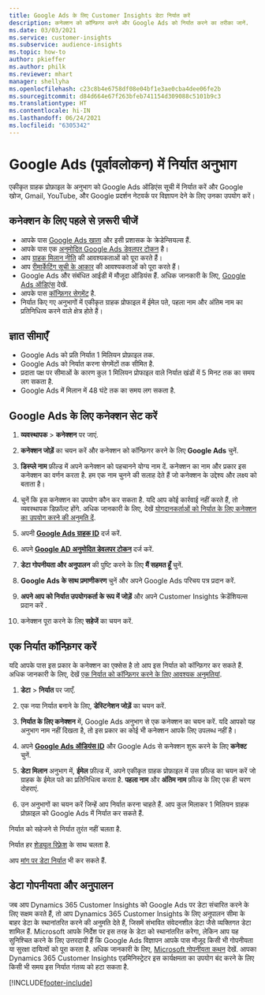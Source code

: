 ```yaml
---
title: Google Ads के लिए Customer Insights डेटा निर्यात करें
description: कनेक्शन को कॉन्फ़िगर करने और Google Ads को निर्यात करने का तरीका जानें.
ms.date: 03/03/2021
ms.service: customer-insights
ms.subservice: audience-insights
ms.topic: how-to
author: pkieffer
ms.author: philk
ms.reviewer: mhart
manager: shellyha
ms.openlocfilehash: c23c8b4e6758df08e04bf1e3ae0cba4dee06fe2b
ms.sourcegitcommit: d84d664e67f263bfeb741154d309088c5101b9c3
ms.translationtype: HT
ms.contentlocale: hi-IN
ms.lasthandoff: 06/24/2021
ms.locfileid: "6305342"
---
```

# <a name="export-segments-to-google-ads-preview"></a>Google Ads (पूर्वावलोकन) में निर्यात अनुभाग

एकीकृत ग्राहक प्रोफ़ाइल के अनुभाग को Google Ads ऑडिएंस सूची में निर्यात करें और Google खोज, Gmail, YouTube, और Google प्रदर्शन नेटवर्क पर विज्ञापन देने के लिए उनका उपयोग करें। 

## <a name="prerequisites-for-connection"></a>कनेक्शन के लिए पहले से ज़रूरी चीजें

-   आपके पास [Google Ads खाता](https://ads.google.com/) और इसी प्रशासक के क्रेडेन्सियल्स हैं.
-   आपके पास एक [अनुमोदित Google Ads डेवलपर टोकन](https://developers.google.com/google-ads/api/docs/first-call/dev-token) है। 
-   आप [ग्राहक मिलान नीति](https://support.google.com/adspolicy/answer/6299717) की आवश्यकताओं को पूरा करते हैं।
-   आप [रीमार्केटिंग सूची के आकार](https://support.google.com/google-ads/answer/7558048) की आवश्यकताओं को पूरा करते हैं।
-   Google Ads और संबंधित आईडी में मौजूदा ऑडियंस हैं. अधिक जानकारी के लिए, [Google Ads ऑडिएंस](https://support.google.com/google-ads/answer/7558048?hl=en#:~:text=Audience%20lists%20is%20a%20section,Display%20Network%20through%20remarketing%20campaigns.) देखें.
-   आपके पास [कॉन्फ़िगर सेगमेंट](segments.md) है.
-   निर्यात किए गए अनुभागों में एकीकृत ग्राहक प्रोफाइल में ईमेल पते, पहला नाम और अंतिम नाम का प्रतिनिधित्व करने वाले क्षेत्र होते हैं।

## <a name="known-limitations"></a>ज्ञात सीमाएँ

- Google Ads को प्रति निर्यात 1 मिलियन प्रोफ़ाइल तक.
- Google Ads को निर्यात करना सेगमेंटों तक सीमित है.
- प्रदाता पक्ष पर सीमाओं के कारण कुल 1 मिलियन प्रोफाइल वाले निर्यात खंडों में 5 मिनट तक का समय लग सकता है. 
- Google Ads में मिलान में 48 घंटे तक का समय लग सकता है.

## <a name="set-up-connection-to-google-ads"></a>Google Ads के लिए कनेक्शन सेट करें

1. **व्यवस्थापक** > **कनेक्शन** पर जाएं.

1. **कनेक्शन जोड़ें** का चयन करें और कनेक्शन को कॉन्फ़िगर करने के लिए **Google Ads** चुनें.

1. **डिस्प्ले नाम** फ़ील्ड में अपने कनेक्शन को पहचानने योग्य नाम दें. कनेक्शन का नाम और प्रकार इस कनेक्शन का वर्णन करता है. हम एक नाम चुनने की सलाह देते हैं जो कनेक्शन के उद्देश्य और लक्ष्य को बताता है।

1. चुनें कि इस कनेक्शन का उपयोग कौन कर सकता है. यदि आप कोई कार्रवाई नहीं करते हैं, तो व्यवस्थापक डिफ़ॉल्ट होंगे. अधिक जानकारी के लिए, देखें [योगदानकर्ताओं को निर्यात के लिए कनेक्शन का उपयोग करने की अनुमति दें](connections.md#allow-contributors-to-use-a-connection-for-exports).

1. अपनी **[Google Ads ग्राहक ID](https://support.google.com/google-ads/answer/1704344)** दर्ज करें.

1. अपने **[Google AD अनुमोदित डेवलपर टोकन](https://developers.google.com/google-ads/api/docs/first-call/dev-token)** दर्ज करें.

1. **डेटा गोपनीयता और अनुपालन** की पुष्टि करने के लिए **मैं सहमत हूँ** चुनें.

1. **Google Ads के साथ प्रमाणीकरण** चुनें और अपने Google Ads परिचय पत्र प्रदान करें.

1. **अपने आप को निर्यात उपयोगकर्ता के रूप में जोड़ें** और अपने Customer Insights क्रेडेंशियल्स प्रदान करें .

1. कनेक्शन पूरा करने के लिए **सहेजें** का चयन करें. 

## <a name="configure-an-export"></a>एक निर्यात कॉन्फ़िगर करें

यदि आपके पास इस प्रकार के कनेक्शन का एक्सेस है तो आप इस निर्यात को कॉन्फ़िगर कर सकते हैं. अधिक जानकारी के लिए, देखें [एक निर्यात को कॉन्फ़िगर करने के लिए आवश्यक अनुमतियां](export-destinations.md#set-up-a-new-export).

1. **डेटा** > **निर्यात** पर जाएँ.

1. एक नया निर्यात बनाने के लिए, **डेस्टिनेशन जोड़ें** का चयन करें.

1. **निर्यात के लिए कनेक्शन** में, Google Ads अनुभाग से एक कनेक्शन का चयन करें. यदि आपको यह अनुभाग नाम नहीं दिखता है, तो इस प्रकार का कोई भी कनेक्शन आपके लिए उपलब्ध नहीं है।

1. अपने **[Google Ads ऑडियंस ID](https://support.google.com/google-ads/answer/7558048?hl=en#:~:text=Audience%20lists%20is%20a%20section,Display%20Network%20through%20remarketing%20campaigns.)** और Google Ads से कनेक्शन शुरू करने के लिए **कनेक्ट** चुनें.

1. **डेटा मिलान** अनुभाग में, **ईमेल** फ़ील्ड में, अपने एकीकृत ग्राहक प्रोफ़ाइल में उस फ़ील्ड का चयन करें जो ग्राहक के ईमेल पते का प्रतिनिधित्व करता है. **पहला नाम** और **अंतिम नाम** फ़ील्ड के लिए एक ही चरण दोहराएं.

1. उन अनुभागों का चयन करें जिन्हें आप निर्यात करना चाहते हैं. आप कुल मिलाकर 1 मिलियन ग्राहक प्रोफ़ाइल को Google Ads में निर्यात कर सकते हैं.

निर्यात को सहेजने से निर्यात तुरंत नहीं चलता है.

निर्यात हर [शेड्यूल रिफ़्रेश](system.md#schedule-tab) के साथ चलता है. 

आप [मांग पर डेटा निर्यात](export-destinations.md#run-exports-on-demand) भी कर सकते हैं. 

## <a name="data-privacy-and-compliance"></a>डेटा गोपनीयता और अनुपालन

जब आप Dynamics 365 Customer Insights को Google Ads पर डेटा संचारित करने के लिए सक्षम करते हैं, तो आप Dynamics 365 Customer Insights के लिए अनुपालन सीमा के बाहर डेटा के स्थानांतरित करने की अनुमति देते हैं, जिसमें संभावित संवेदनशील डेटा जैसे व्यक्तिगत डेटा शामिल हैं. Microsoft आपके निर्देश पर इस तरह के डेटा को स्थानांतरित करेगा, लेकिन आप यह सुनिश्चित करने के लिए उत्तरदायी हैं कि Google Ads विज्ञापन आपके पास मौजूद किसी भी गोपनीयता या सुरक्षा दायित्वों को पूरा करता है. अधिक जानकारी के लिए, [Microsoft गोपनीयता कथन](https://go.microsoft.com/fwlink/?linkid=396732) देखें.
आपका Dynamics 365 Customer Insights एडमिनिस्ट्रेटर इस कार्यक्षमता का उपयोग बंद करने के लिए किसी भी समय इस निर्यात गंतव्य को हटा सकता है.


[!INCLUDE[footer-include](../includes/footer-banner.md)]
